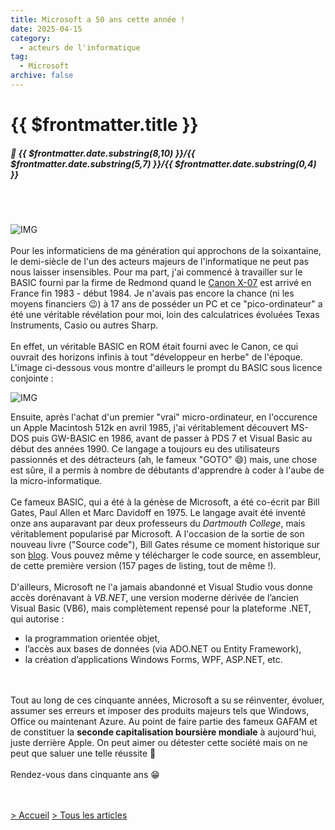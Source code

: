 ```yaml
---
title: Microsoft a 50 ans cette année !
date: 2025-04-15
category:
  - acteurs de l'informatique
tag:
  - Microsoft
archive: false
---
```

# {{ $frontmatter.title }}
##### :calendar: {{ $frontmatter.date.substring(8,10) }}/{{ $frontmatter.date.substring(5,7) }}/{{ $frontmatter.date.substring(0,4) }}<br><br>

<br>

![IMG](/assets/img/50ans_MSFT.webp "les 50 ans")
<br><br>
Pour les informaticiens de ma génération qui approchons de la soixantaine, le demi-siècle de l'un des acteurs majeurs de l'informatique ne peut pas nous laisser insensibles. Pour ma part, j'ai commencé à travailler sur le BASIC fourni par la firme de Redmond quand le [Canon X-07] est arrivé en France fin 1983 - début 1984. Je n'avais pas encore la chance (ni les moyens financiers :wink:) à 17 ans de posséder un PC et ce "pico-ordinateur" a été une véritable révélation pour moi, loin des calculatrices évoluées Texas Instruments, Casio ou autres Sharp.
<br><br>
En effet, un véritable BASIC en ROM était fourni avec le Canon, ce qui ouvrait des horizons infinis à tout "développeur en herbe" de l'époque. L'image ci-dessous vous montre d'ailleurs le prompt du BASIC sous licence conjointe :

![IMG](/assets/img/Screen_Canon_X-07.webp "Ecran du Canon X-07")

Ensuite, après l'achat d'un premier "vrai" micro-ordinateur, en l'occurence un Apple Macintosh 512k en avril 1985, j'ai véritablement découvert MS-DOS puis GW-BASIC en 1986, avant de passer à PDS 7 et Visual Basic au début des années 1990. Ce langage a toujours eu des utilisateurs passionnés et des détracteurs (ah, le fameux "GOTO" :smile:) mais, une chose est sûre, il a permis à nombre de débutants d'apprendre à coder à l'aube de la micro-informatique.
<br><br>
Ce fameux BASIC, qui a été à la génèse de Microsoft, a été co-écrit par Bill Gates, Paul Allen et Marc Davidoff en 1975. Le langage avait été inventé onze ans auparavant par deux professeurs du *Dartmouth College*, mais véritablement popularisé par Microsoft. A l'occasion de la sortie de son nouveau livre ("Source code"), Bill Gates résume ce moment historique sur son [blog]. Vous pouvez même y télécharger le code source, en assembleur, de cette première version (157 pages de listing, tout de même !).
<br><br>
D'ailleurs, Microsoft ne l'a jamais abandonné et Visual Studio vous donne accès dorénavant à *VB.NET*, une version moderne dérivée de l’ancien Visual Basic (VB6), mais complètement repensé pour la plateforme .NET, qui autorise :

- la programmation orientée objet,
- l’accès aux bases de données (via ADO.NET ou Entity Framework),
- la création d’applications Windows Forms, WPF, ASP.NET, etc.

<br><br>
Tout au long de ces cinquante années, Microsoft a su se réinventer, évoluer, assumer ses erreurs et imposer des produits majeurs tels que Windows, Office ou maintenant Azure. Au point de faire partie des fameux GAFAM et de constituer la **seconde capitalisation boursière mondiale** à aujourd'hui, juste derrière Apple. On peut aimer ou détester cette société mais on ne peut que saluer une telle réussite :100:
<br><br>
Rendez-vous dans cinquante ans :grin:

[Canon X-07]: https://fr.wikipedia.org/wiki/Canon_X-07
[blog]: https://www.gatesnotes.com/home/home-page-topic/reader/microsoft-original-source-code


<br><br>
[> Accueil](/) [> Tous les articles](/articles)

